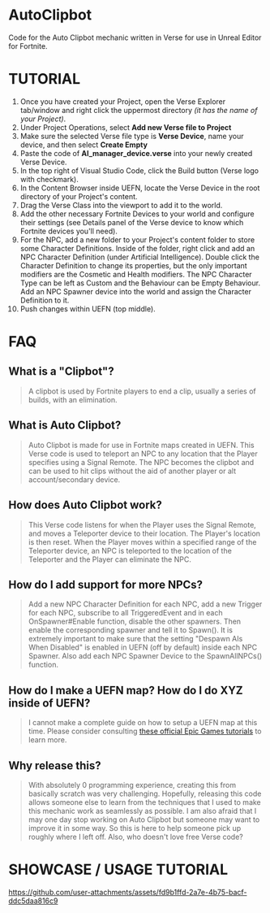 # AutoClipbot
Code for the Auto Clipbot mechanic written in Verse for use in Unreal Editor for Fortnite.

# TUTORIAL
1. Once you have created your Project, open the Verse Explorer tab/window and right click the uppermost directory _(it has the name of your Project)_.
2. Under Project Operations, select **Add new Verse file to Project**
3. Make sure the selected Verse file type is **Verse Device**, name your device, and then select **Create Empty**
4. Paste the code of **AI_manager_device.verse** into your newly created Verse Device.
5. In the top right of Visual Studio Code, click the Build button (Verse logo with checkmark).
6. In the Content Browser inside UEFN, locate the Verse Device in the root directory of your Project's content.
7. Drag the Verse Class into the viewport to add it to the world.
8. Add the other necessary Fortnite Devices to your world and configure their settings (see Details panel of the Verse device to know which Fortnite devices you'll need).
9. For the NPC, add a new folder to your Project's content folder to store some Character Definitions. Inside of the folder, right click and add an NPC Character Definition (under Artificial Intelligence). Double click the Character Definition to change its properties, but the only important modifiers are the Cosmetic and Health modifiers. The NPC Character Type can be left as Custom and the Behaviour can be Empty Behaviour. Add an NPC Spawner device into the world and assign the Character Definition to it.
10. Push changes within UEFN (top middle).

# FAQ
## What is a "Clipbot"?
> A clipbot is used by Fortnite players to end a clip, usually a series of builds, with an elimination.

## What is Auto Clipbot?
> Auto Clipbot is made for use in Fortnite maps created in UEFN. This Verse code is used to teleport an NPC to any location that the Player specifies using a Signal Remote. The NPC becomes the clipbot and can be used to hit clips without the aid of another player or alt account/secondary device.

## How does Auto Clipbot work?
> This Verse code listens for when the Player uses the Signal Remote, and moves a Teleporter device to their location. The Player's location is then reset.
> When the Player moves within a specified range of the Teleporter device, an NPC is teleported to the location of the Teleporter and the Player can eliminate the NPC.

## How do I add support for more NPCs?
> Add a new NPC Character Definition for each NPC, add a new Trigger for each NPC, subscribe to all TriggeredEvent and in each OnSpawner#Enable function, disable the other spawners. Then enable the corresponding spawner and tell it to Spawn(). It is extremely important to make sure that the setting "Despawn AIs When Disabled" is enabled in UEFN (off by default) inside each NPC Spawner. Also add each NPC Spawner Device to the SpawnAllNPCs() function.

## How do I make a UEFN map? How do I do XYZ inside of UEFN?
> I cannot make a complete guide on how to setup a UEFN map at this time.
> Please consider consulting [these official Epic Games tutorials](https://dev.epicgames.com/community/fortnite/getting-started/uefn) to learn more.

## Why release this?
> With absolutely 0 programming experience, creating this from basically scratch was very challenging.
> Hopefully, releasing this code allows someone else to learn from the techniques that I used to make this mechanic work as seamlessly as possible.
> I am also afraid that I may one day stop working on Auto Clipbot but someone may want to improve it in some way. So this is here to help someone pick up roughly where I left off.
> Also, who doesn't love free Verse code?

# SHOWCASE / USAGE TUTORIAL
https://github.com/user-attachments/assets/fd9b1ffd-2a7e-4b75-bacf-ddc5daa816c9

